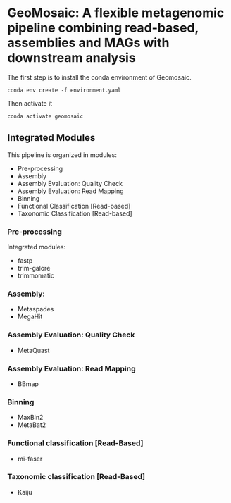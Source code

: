 # GeoMosaic: A flexible metagenomic pipeline combining read-based, assemblies and MAGs with downstream analysis

The first step is to install the conda environment of Geomosaic.
```
conda env create -f environment.yaml
```
Then activate it
```
conda activate geomosaic
```

## Integrated Modules

This pipeline is organized in modules:
<ul>
  <li>Pre-processing</li>
  <li>Assembly</li>
  <li>Assembly Evaluation: Quality Check</li>
  <li>Assembly Evaluation: Read Mapping</li>
  <li>Binning</li>
  <li>Functional Classification [Read-based]</li>
  <li>Taxonomic Classification [Read-based]</li>
</ul>


### Pre-processing
Integrated modules:
- fastp
- trim-galore
- trimmomatic

### Assembly: 
- Metaspades
- MegaHit

### Assembly Evaluation: Quality Check
- MetaQuast

### Assembly Evaluation: Read Mapping
- BBmap

### Binning
- MaxBin2
- MetaBat2

### Functional classification [Read-Based]
- mi-faser

### Taxonomic classification [Read-Based]
- Kaiju
